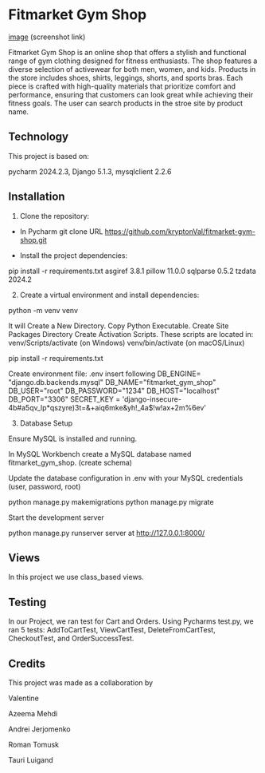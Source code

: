 # Fitmarket Gym Shop


[image](https://github.com/kryptonVal/fitmarket-gym-shop/issues/2#issue-2708732346) (screenshot link)

Fitmarket Gym Shop is an online shop that offers a stylish and functional range of gym clothing designed for fitness enthusiasts. 
The shop features a diverse selection of activewear for both men, women, and kids. Products in the store includes  shoes, shirts, leggings, shorts, and sports bras. Each piece is crafted with high-quality materials that prioritize comfort and performance, ensuring that customers can look great while achieving their fitness goals.
The user can search products in the stroe site by product name. 

## Technology
This project is based on:

pycharm 2024.2.3,
Django	5.1.3,
mysqlclient	2.2.6

## Installation


1. Clone the repository:

* In Pycharm git clone URL https://github.com/kryptonVal/fitmarket-gym-shop.git

* Install the project dependencies:

pip install -r requirements.txt
asgiref 3.8.1
pillow 11.0.0
sqlparse 0.5.2
tzdata 2024.2


2. Create a virtual environment and install dependencies:

python -m venv venv

It will
Create a New Directory.
Copy Python Executable.
Create Site Packages Directory
Create Activation Scripts. These scripts are located in:
venv/Scripts/activate (on Windows)
venv/bin/activate (on macOS/Linux)

pip install -r requirements.txt

Create environment file:
 .env
insert following
DB_ENGINE= "django.db.backends.mysql"
DB_NAME="fitmarket_gym_shop"
DB_USER="root"
DB_PASSWORD="1234"
DB_HOST="localhost"
DB_PORT="3306"
SECRET_KEY = 'django-insecure-4b#a5qv_lp*qszyre)3t=&+aiq6mke&yh!_4a$!w!ax+2m%6ev'


3. Database Setup

Ensure MySQL is installed and running.

In MySQL Workbench create a MySQL database named fitmarket_gym_shop. (create schema)

Update the database configuration in .env with your MySQL credentials (user, password, root)

python manage.py makemigrations
python manage.py migrate

Start the development server

python manage.py runserver
server at http://127.0.0.1:8000/

## Views
In this project we use class_based views.


## Testing
In our Project, we ran test for Cart and  Orders. 
Using Pycharms test.py, we ran 5 tests: AddToCartTest, ViewCartTest, DeleteFromCartTest, CheckoutTest, and OrderSuccessTest.



## Credits
This project was made as a collaboration by

Valentine

Azeema Mehdi

Andrei Jerjomenko

Roman Tomusk

Tauri Luigand
